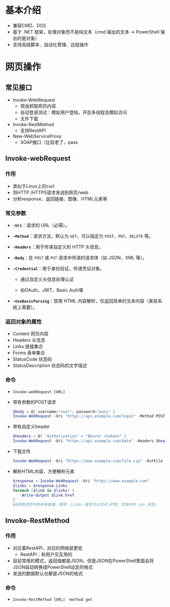# 基本介绍

- 兼容CMD、DOS
- 基于 .NET 框架，处理对象而不是纯文本（cmd 输出的文本 → PowerShell 输出的是对象）
- 支持高级脚本、自动化管理、远程操作

# 网页操作

## 常见接口

- Invoke-WebRequest
  - 爬虫抓取网页内容
  - 自动登录测试：模拟用户登陆，开启多线程去模拟访问
  - 文件下载
- Invoke-RestMethod
  - 支持RestAPI
- New-WebServiceProxy
  - SOAP接口（比较老了，pass

## Invoke-webRequest

### 作用

- 类似于Linux上的curl
- 将HTTP /HTTPS请求发送到网页/web
- 分析response，返回链接、图像、HTML元素等

### 常见参数

- **`-Uri`**：请求的 URL（必需）。

- **`-Method`**：请求方法，默认为 `GET`，可以指定为 `POST`、`PUT`、`DELETE` 等。

- **`-Headers`**：用于传递自定义的 HTTP 头信息。

- **`-Body`**：在 `POST` 或 `PUT` 请求中传递的请求体（如 JSON、XML 等）。

- **`-Credential`**：用于身份验证，传递凭证对象。

  - 通过自定义头信息处理认证

  - 如OAuth、JWT、Basic Auth等

- **`-UseBasicParsing`**：禁用 HTML 内容解析，仅返回简单的文本内容（某些系统上需要）。

### 返回对象的属性

- Content 网页内容
- Headers 头信息
- Links 链接集合
- Forms 表单集合
- StatusCode 状态码
- StatusDescription 状态码的文字描述

### 命令

- `Invoke-webRequest [URL]`

- 带有参数的POST请求

  ```powershell
  $body = @{ username="user"; password="pass" }
  Invoke-WebRequest -Uri "https://api.example.com/login" -Method POST -Body $body
  ```

- 带有自定义header

  ```powershell
  $headers = @{ "Authorization" = "Bearer <token>" }
  Invoke-WebRequest -Uri "https://api.example.com/data" -Headers $headers
  ```

- 下载文件

  ```powershell
  Invoke-WebRequest -Uri "https://www.example.com/file.zip" -OutFile "C:\path\to\save\file.zip"
  
  ```

- 解析HTML内容，方便解析元素

  ```powershell
  $response = Invoke-WebRequest -Uri "https://www.example.com"
  $links = $response.Links
  foreach ($link in $links) {
      Write-Output $link.href
  }
  ##获取网页中的所有链接，使用 .Links 属性可以访问 HTML 文档中的 <a> 标签。
  ```

  

## Invoke-RestMethod

### 作用

- 对应着RestAPI，对应的网络层更低
  - RestAPI：和用户交互用的
- 目前常用的模式，返回值都是JSON，但是JSON在PowerShell里面会将JSON自动转换成PowerShell设定的格式
- 发送的数据默认也都是JSON的格式

### 命令

- `Invoke-RestMethod [URL] -method get`
